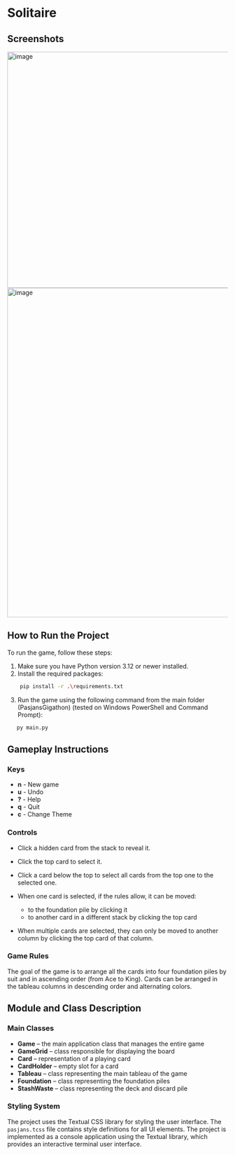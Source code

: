 # Solitaire

## Screenshots
<img width="879" height="539" alt="image" src="https://github.com/user-attachments/assets/2344115a-13de-41cb-9d0b-a1528f11af15" />
<img width="1539" height="752" alt="image" src="https://github.com/user-attachments/assets/46cac2ad-f4d1-4e71-80eb-fa05556e1dee" />

## How to Run the Project

To run the game, follow these steps:

1. Make sure you have Python version 3.12 or newer installed.
2. Install the required packages:

```bash
    pip install -r .\requirements.txt
```

3. Run the game using the following command from the main folder (PasjansGigathon) (tested on Windows PowerShell and Command Prompt):

```bash
   py main.py
```

## Gameplay Instructions

### Keys

* **n** - New game
* **u** - Undo
* **?** - Help
* **q** - Quit
* **c** - Change Theme

### Controls

* Click a hidden card from the stack to reveal it.
* Click the top card to select it.
* Click a card below the top to select all cards from the top one to the selected one.
* When one card is selected, if the rules allow, it can be moved:

  * to the foundation pile by clicking it
  * to another card in a different stack by clicking the top card
* When multiple cards are selected, they can only be moved to another column by clicking the top card of that column.

### Game Rules

The goal of the game is to arrange all the cards into four foundation piles by suit and in ascending order (from Ace to King).
Cards can be arranged in the tableau columns in descending order and alternating colors.

## Module and Class Description

### Main Classes

* **Game** – the main application class that manages the entire game
* **GameGrid** – class responsible for displaying the board
* **Card** – representation of a playing card
* **CardHolder** – empty slot for a card
* **Tableau** – class representing the main tableau of the game
* **Foundation** – class representing the foundation piles
* **StashWaste** – class representing the deck and discard pile

### Styling System

The project uses the Textual CSS library for styling the user interface. The `pasjans.tcss` file contains style definitions for all UI elements.
The project is implemented as a console application using the Textual library, which provides an interactive terminal user interface.
